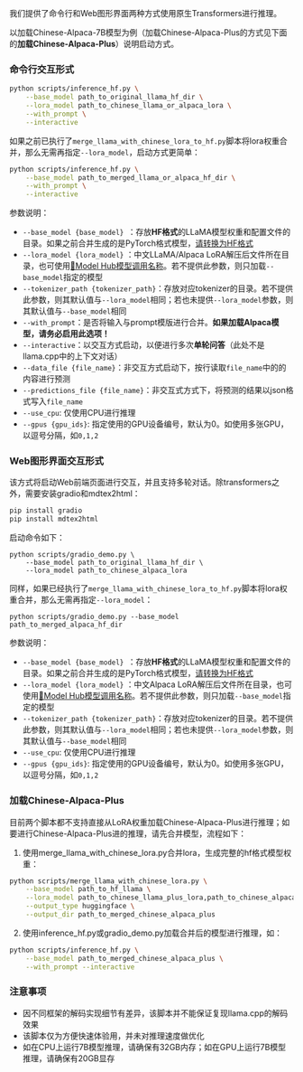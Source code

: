 我们提供了命令行和Web图形界面两种方式使用原生Transformers进行推理。

以加载Chinese-Alpaca-7B模型为例（加载Chinese-Alpaca-Plus的方式见下面的**加载Chinese-Alpaca-Plus**）说明启动方式。

### 命令行交互形式
```bash
python scripts/inference_hf.py \
    --base_model path_to_original_llama_hf_dir \
    --lora_model path_to_chinese_llama_or_alpaca_lora \
    --with_prompt \
    --interactive
```

如果之前已执行了`merge_llama_with_chinese_lora_to_hf.py`脚本将lora权重合并，那么无需再指定`--lora_model`，启动方式更简单：

```bash
python scripts/inference_hf.py \
    --base_model path_to_merged_llama_or_alpaca_hf_dir \
    --with_prompt \
    --interactive
```


参数说明：

* `--base_model {base_model} `：存放**HF格式**的LLaMA模型权重和配置文件的目录。如果之前合并生成的是PyTorch格式模型，[请转换为HF格式](./手动模型合并与转换)
* `--lora_model {lora_model}` ：中文LLaMA/Alpaca LoRA解压后文件所在目录，也可使用[🤗Model Hub模型调用名称](https://github.com/ymcui/Chinese-LLaMA-Alpaca/tree/main#model-hub)。若不提供此参数，则只加载`--base_model`指定的模型
* `--tokenizer_path {tokenizer_path}`：存放对应tokenizer的目录。若不提供此参数，则其默认值与`--lora_model`相同；若也未提供`--lora_model`参数，则其默认值与`--base_model`相同
* `--with_prompt`：是否将输入与prompt模版进行合并。**如果加载Alpaca模型，请务必启用此选项！**
* `--interactive`：以交互方式启动，以便进行多次**单轮问答**（此处不是llama.cpp中的上下文对话）
* `--data_file {file_name}`：非交互方式启动下，按行读取`file_name`中的的内容进行预测
* `--predictions_file {file_name}`：非交互式方式下，将预测的结果以json格式写入`file_name`
* `--use_cpu`: 仅使用CPU进行推理
* `--gpus {gpu_ids}`: 指定使用的GPU设备编号，默认为0。如使用多张GPU，以逗号分隔，如`0,1,2`

### Web图形界面交互形式

该方式将启动Web前端页面进行交互，并且支持多轮对话。除transformers之外，需要安装gradio和mdtex2html：

```bash
pip install gradio
pip install mdtex2html
```

启动命令如下：

```
python scripts/gradio_demo.py \
	--base_model path_to_original_llama_hf_dir \
	--lora_model path_to_chinese_alpaca_lora
```

同样，如果已经执行了`merge_llama_with_chinese_lora_to_hf.py`脚本将lora权重合并，那么无需再指定`--lora_model`：

```
python scripts/gradio_demo.py --base_model path_to_merged_alpaca_hf_dir 
```

参数说明：

* `--base_model {base_model} `：存放**HF格式**的LLaMA模型权重和配置文件的目录。如果之前合并生成的是PyTorch格式模型，[请转换为HF格式](./手动模型合并与转换)
* `--lora_model {lora_model}` ：中文Alpaca LoRA解压后文件所在目录，也可使用[🤗Model Hub模型调用名称](https://github.com/ymcui/Chinese-LLaMA-Alpaca/tree/main#model-hub)。若不提供此参数，则只加载`--base_model`指定的模型
* `--tokenizer_path {tokenizer_path}`：存放对应tokenizer的目录。若不提供此参数，则其默认值与`--lora_model`相同；若也未提供`--lora_model`参数，则其默认值与`--base_model`相同
* `--use_cpu`: 仅使用CPU进行推理
* `--gpus {gpu_ids}`: 指定使用的GPU设备编号，默认为0。如使用多张GPU，以逗号分隔，如`0,1,2`

### 加载Chinese-Alpaca-Plus

目前两个脚本都不支持直接从LoRA权重加载Chinese-Alpaca-Plus进行推理；如要进行Chinese-Alpaca-Plus进的推理，请先合并模型，流程如下：

1. 使用merge_llama_with_chinese_lora.py合并lora，生成完整的hf格式模型权重：
```bash
python scripts/merge_llama_with_chinese_lora.py \
    --base_model path_to_hf_llama \
    --lora_model path_to_chinese_llama_plus_lora,path_to_chinese_alpaca_plus_lora \
    --output_type huggingface \
    --output_dir path_to_merged_chinese_alpaca_plus
```
2. 使用inference_hf.py或gradio_demo.py加载合并后的模型进行推理，如：
```bash
python scripts/inference_hf.py \
    --base_model path_to_merged_chinese_alpaca_plus \
    --with_prompt --interactive
```

### 注意事项

- 因不同框架的解码实现细节有差异，该脚本并不能保证复现llama.cpp的解码效果
- 该脚本仅为方便快速体验用，并未对推理速度做优化
- 如在CPU上运行7B模型推理，请确保有32GB内存；如在GPU上运行7B模型推理，请确保有20GB显存
